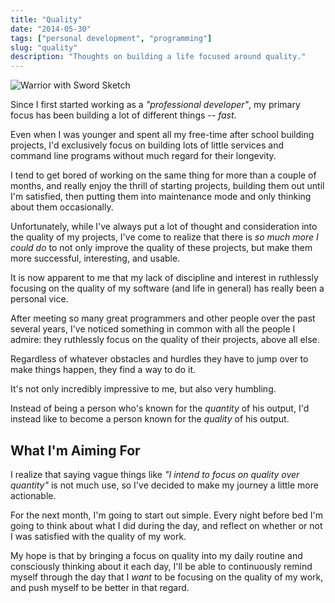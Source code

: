 ```yaml
---
title: "Quality"
date: "2014-05-30"
tags: ["personal development", "programming"]
slug: "quality"
description: "Thoughts on building a life focused around quality."
---
```



![Warrior with Sword Sketch][]


Since I first started working as a *"professional developer"*, my primary focus
has been building a lot of different things -- *fast*.

Even when I was younger and spent all my free-time after school building projects,
I'd exclusively focus on building lots of little services and command line
programs without much regard for their longevity.

I tend to get bored of working on the same thing for more than a couple of months,
and really enjoy the thrill of starting projects, building them out until I'm
satisfied, then putting them into maintenance mode and only thinking about them
occasionally.

Unfortunately, while I've always put a lot of thought and consideration into the
quality of my projects, I've come to realize that there is *so much more I could
do* to not only improve the quality of these projects, but make them more
successful, interesting, and usable.

It is now apparent to me that my lack of discipline and interest in ruthlessly
focusing on the quality of my software (and life in general) has really been a
personal vice.

After meeting so many great programmers and other people over the past several
years, I've noticed something in common with all the people I admire: they
ruthlessly focus on the quality of their projects, above all else.

Regardless of whatever obstacles and hurdles they have to jump over to make things
happen, they find a way to do it.

It's not only incredibly impressive to me, but also very humbling.

Instead of being a person who's known for the *quantity* of his output, I'd
instead like to become a person known for the *quality* of his output.


## What I'm Aiming For

I realize that saying vague things like *"I intend to focus on quality over
quantity"* is not much use, so I've decided to make my journey a little more
actionable.

For the next month, I'm going to start out simple.  Every night before bed I'm
going to think about what I did during the day, and reflect on whether or not I
was satisfied with the quality of my work.

My hope is that by bringing a focus on quality into my daily routine and
consciously thinking about it each day, I'll be able to continuously remind
myself through the day that I *want* to be focusing on the quality of my work,
and push myself to be better in that regard.


  [Warrior with Sword Sketch]: /static/blog/images/2014/warrior-with-sword-sketch.jpg "Warrior with Sword Sketch"
